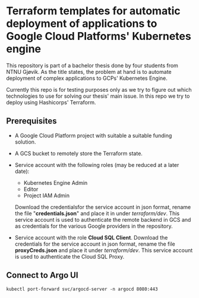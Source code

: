 # Terraform templates for automatic deployment of applications to Google Cloud Platforms' Kubernetes engine

This repository is part of a bachelor thesis done by four students from NTNU Gjøvik. As the title states, the problem at hand is to automate deployment of complex applications to GCPs' Kubernetes Engine.

Currently this repo is for testing purposes only as we try to figure out which technologies to use for solving our thesis' main issue. In this repo we try to deploy using Hashicorps' Terraform.

## Prerequisites

- A Google Cloud Platform project with suitable a suitable funding solution.

- A GCS bucket to remotely store the Terraform state. 

- Service account with the following roles (may be reduced at a later date):
    - Kubernetes Engine Admin
    - Editor
    - Project IAM Admin

  Download the credentialsfor the service account in json format, rename the file "**credentials.json**" and place it in under *terraform/dev*. This service account is used to authenticate the remote backend in GCS and as credentials for the various Google providers in the repository.

- Service account with the role **Cloud SQL Client**. Download the credentials for the service account in json format, rename the file **proxyCreds.json** and place it under *terraform/dev*. This service account is used to authenticate the Cloud SQL Proxy. 


## Connect to Argo UI
```kubectl port-forward svc/argocd-server -n argocd 8080:443```